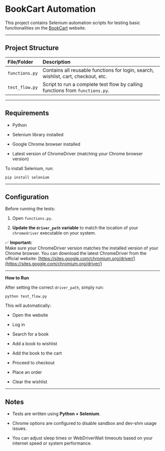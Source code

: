 # **BookCart Automation** 

This project contains Selenium automation scripts for testing basic functionalities on the [BookCart](https://bookcart.azurewebsites.net/) website.

---

## **Project Structure**

| File/Folder | Description |
| :---- | :---- |
| `functions.py` | Contains all reusable functions for login, search, wishlist, cart, checkout, etc. |
| `test_flow.py` | Script to run a complete test flow by calling functions from `functions.py`. |

---

## **Requirements**

* Python 

* Selenium library installed

* Google Chrome browser installed

* Latest version of ChromeDriver (matching your Chrome browser version)

To install Selenium, run:

`pip install selenium`

---

## **Configuration**

Before running the tests:

1. Open `functions.py`.

2. **Update the `driver_path` variable** to match the location of your `chromedriver` executable on your system.

✅ **Important:**  
Make sure your ChromeDriver version matches the installed version of your Chrome browser. You can download the latest ChromeDriver from the official website: [https://sites.google.com/chromium.org/driver/](https://sites.google.com/chromium.org/driver/) 

---

**How to Run**

After setting the correct `driver_path`, simply run:

`python test_flow.py`

This will automatically:

* Open the website

* Log in

* Search for a book

* Add a book to wishlist

* Add the book to the cart

* Proceed to checkout

* Place an order

* Clear the wishlist

---

## **Notes**

* Tests are written using **Python \+ Selenium**.

* Chrome options are configured to disable sandbox and dev-shm usage issues.

* You can adjust sleep times or WebDriverWait timeouts based on your internet speed or system performance.  
